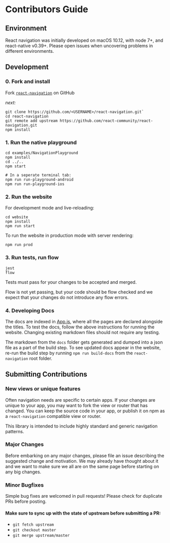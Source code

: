 # Contributors Guide

## Environment

React navigation was initially developed on macOS 10.12, with node 7+, and react-native v0.39+. Please open issues when uncovering problems in different environments.

## Development

### 0. Fork and install

Fork [`react-navigation`](https://github.com/react-community/react-navigation) on GitHub

_next:_

```
git clone https://github.com/<USERNAME>/react-navigation.git`
cd react-navigation
git remote add upstream https://github.com/react-community/react-navigation.git
npm install
```


### 1. Run the native playground

```
cd examples/NavigationPlayground
npm install
cd ../..
npm start

# In a seperate terminal tab:
npm run run-playground-android
npm run run-playground-ios
```

### 2. Run the website

For development mode and live-reloading:

```
cd website
npm install
npm run start
```

To run the website in production mode with server rendering:

```
npm run prod
```

### 3. Run tests, run flow

```
jest
flow
```

Tests must pass for your changes to be accepted and merged.

Flow is not yet passing, but your code should be flow checked and we expect that your changes do not introduce any flow errors.


### 4. Developing Docs

The docs are indexed in [App.js](https://github.com/react-community/react-navigation/blob/master/website/src/App.js), where all the pages are declared alongside the titles. To test the docs, follow the above instructions for running the website. Changing existing markdown files should not require any testing.

The markdown from the `docs` folder gets generated and dumped into a json file as a part of the build step. To see updated docs appear in the website, re-run the build step by running `npm run build-docs` from the `react-navigation` root folder.


## Submitting Contributions

### New views or unique features

Often navigation needs are specific to certain apps. If your changes are unique to your app, you may want to fork the view or router that has changed. You can keep the source code in your app, or publish it on npm as a `react-navigation` compatible view or router.

This library is intended to include highly standard and generic navigation patterns.

### Major Changes

Before embarking on any major changes, please file an issue describing the suggested change and motivation. We may already have thought about it and we want to make sure we all are on the same page before starting on any big changes.

### Minor Bugfixes

Simple bug fixes are welcomed in pull requests! Please check for duplicate PRs before posting.

#### Make sure to sync up with the state of upstream before submitting a PR:

- `git fetch upstream`
- `git checkout master`
- `git merge upstream/master`
